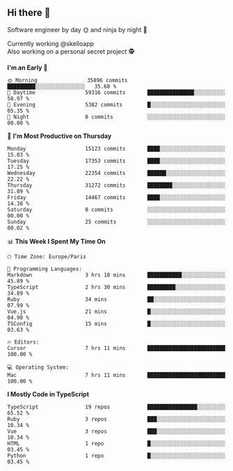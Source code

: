 ## Hi there 👋

Software engineer by day 🌞 and ninja by night 🌝

Currently working @skelloapp <br>
Also working on a personal secret project 🕵️

<!--START_SECTION:waka-->
**I'm an Early 🐤** 

```text
🌞 Morning                35896 commits       █████████░░░░░░░░░░░░░░░░   35.68 % 
🌆 Daytime                59316 commits       ███████████████░░░░░░░░░░   58.97 % 
🌃 Evening                5382 commits        █░░░░░░░░░░░░░░░░░░░░░░░░   05.35 % 
🌙 Night                  0 commits           ░░░░░░░░░░░░░░░░░░░░░░░░░   00.00 % 
```
📅 **I'm Most Productive on Thursday** 

```text
Monday                   15123 commits       ████░░░░░░░░░░░░░░░░░░░░░   15.03 % 
Tuesday                  17353 commits       ████░░░░░░░░░░░░░░░░░░░░░   17.25 % 
Wednesday                22354 commits       ██████░░░░░░░░░░░░░░░░░░░   22.22 % 
Thursday                 31272 commits       ████████░░░░░░░░░░░░░░░░░   31.09 % 
Friday                   14467 commits       ████░░░░░░░░░░░░░░░░░░░░░   14.38 % 
Saturday                 0 commits           ░░░░░░░░░░░░░░░░░░░░░░░░░   00.00 % 
Sunday                   25 commits          ░░░░░░░░░░░░░░░░░░░░░░░░░   00.02 % 
```


📊 **This Week I Spent My Time On** 

```text
🕑︎ Time Zone: Europe/Paris

💬 Programming Languages: 
Markdown                 3 hrs 18 mins       ███████████░░░░░░░░░░░░░░   45.89 % 
TypeScript               2 hrs 30 mins       █████████░░░░░░░░░░░░░░░░   34.89 % 
Ruby                     34 mins             ██░░░░░░░░░░░░░░░░░░░░░░░   07.99 % 
Vue.js                   21 mins             █░░░░░░░░░░░░░░░░░░░░░░░░   04.90 % 
TSConfig                 15 mins             █░░░░░░░░░░░░░░░░░░░░░░░░   03.63 % 

🔥 Editors: 
Cursor                   7 hrs 11 mins       █████████████████████████   100.00 % 

💻 Operating System: 
Mac                      7 hrs 11 mins       █████████████████████████   100.00 % 
```

**I Mostly Code in TypeScript** 

```text
TypeScript               19 repos            ████████████████░░░░░░░░░   65.52 % 
Ruby                     3 repos             ███░░░░░░░░░░░░░░░░░░░░░░   10.34 % 
Vue                      3 repos             ███░░░░░░░░░░░░░░░░░░░░░░   10.34 % 
HTML                     1 repo              █░░░░░░░░░░░░░░░░░░░░░░░░   03.45 % 
Python                   1 repo              █░░░░░░░░░░░░░░░░░░░░░░░░   03.45 % 
```




<!--END_SECTION:waka-->

<!--
**antoinelncl/antoinelncl** is a ✨ _special_ ✨ repository because its `README.md` (this file) appears on your GitHub profile.

Here are some ideas to get you started:

- 🔭 I’m currently working on ...
- 🌱 I’m currently learning ...
- 👯 I’m looking to collaborate on ...
- 🤔 I’m looking for help with ...
- 💬 Ask me about ...
- 📫 How to reach me: ...
- 😄 Pronouns: ...
- ⚡ Fun fact: ...
-->
